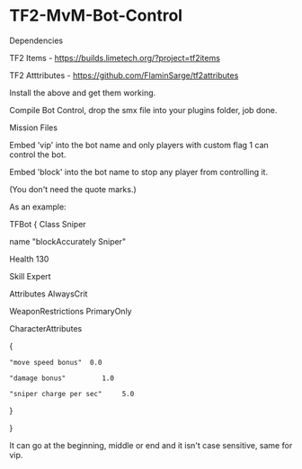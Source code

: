 # TF2-MvM-Bot-Control

Dependencies

TF2 Items - https://builds.limetech.org/?project=tf2items

TF2 Atttributes - https://github.com/FlaminSarge/tf2attributes

Install the above and get them working.

Compile Bot Control, drop the smx file into your plugins folder, job done.



Mission Files

Embed 'vip' into the bot name and only players with custom flag 1 can control the bot.

Embed 'block' into the bot name to stop any player from controlling it.

(You don't need the quote marks.)

As an example:

TFBot
{
  Class Sniper
  
  name "blockAccurately Sniper"
  
  Health 130
  
  Skill Expert
  
  Attributes AlwaysCrit
  
  WeaponRestrictions PrimaryOnly
  
  CharacterAttributes
  
  {
  
    "move speed bonus"	0.0
    
    "damage bonus"         1.0
    
    "sniper charge per sec"     5.0
    
  } 
  
}


 It can go at the beginning, middle or end and it isn't case sensitive, same for vip.
